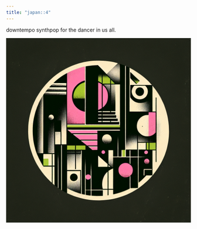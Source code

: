 ```yaml
---
title: "japan::4"
---
```


downtempo synthpop for the dancer in us all.

[![image](j4.png)](https://japan4japan4.bandcamp.com)